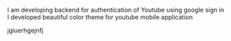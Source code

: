 I am developing backend for authentication of Youtube using google sign in
I developed beautiful color theme for youtube mobile application


jgiuerhgejnfj